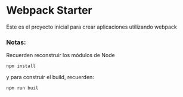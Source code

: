 # Webpack Starter

Este es el proyecto inicial para crear aplicaciones utilizando webpack

### Notas:

Recuerden reconstruir los módulos de Node
```
npm install
```

y para construir el build, recuerden:
```
npm run buil
```